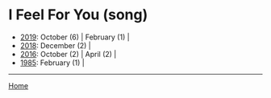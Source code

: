 # I Feel For You (song)

  * [2019](./i-feel-for-you-song-2019.md): 
      October (6) | 
      February (1) | 
  * [2018](./i-feel-for-you-song-2018.md): 
      December (2) | 
  * [2016](./i-feel-for-you-song-2016.md): 
      October (2) | 
      April (2) | 
  * [1985](./i-feel-for-you-song-1985.md): 
      February (1) | 

----

[Home](../)
